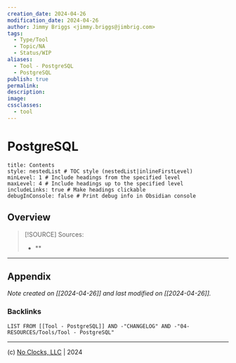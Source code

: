 ```yaml
---
creation_date: 2024-04-26
modification_date: 2024-04-26
author: Jimmy Briggs <jimmy.briggs@jimbrig.com>
tags:
  - Type/Tool
  - Topic/NA
  - Status/WIP
aliases:
  - Tool - PostgreSQL
  - PostgreSQL
publish: true
permalink:
description:
image:
cssclasses:
  - tool
---
```



# PostgreSQL

```table-of-contents
title: Contents 
style: nestedList # TOC style (nestedList|inlineFirstLevel)
minLevel: 1 # Include headings from the specified level
maxLevel: 4 # Include headings up to the specified level
includeLinks: true # Make headings clickable
debugInConsole: false # Print debug info in Obsidian console
```

## Overview

> [!SOURCE] Sources:
> - **

***

## Appendix

*Note created on [[2024-04-26]] and last modified on [[2024-04-26]].*

### Backlinks

```dataview
LIST FROM [[Tool - PostgreSQL]] AND -"CHANGELOG" AND -"04-RESOURCES/Tools/Tool - PostgreSQL"
```

***

(c) [No Clocks, LLC](https://github.com/noclocks) | 2024